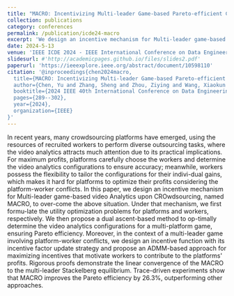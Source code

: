 ```yaml
---
title: "MACRO: Incentivizing Multi-leader Game-based Pareto-efficient Crowdsourcing for Video Analytics"
collection: publications
category: conferences
permalink: /publication/icde24-macro
excerpt: 'We design an incentive mechanism for Multi-leader game-based video Analytics upon CROwdsourcing, named MACRO, to over-come the above situation. '
date: 2024-5-13
venue: 'IEEE ICDE 2024 - IEEE International Conference on Data Engineering'
slidesurl: #'http://academicpages.github.io/files/slides2.pdf'
paperurl: 'https://ieeexplore.ieee.org/abstract/document/10598110'
citation: '@inproceedings{chen2024macro,
  title={MACRO: Incentivizing Multi-leader Game-based Pareto-efficient Crowdsourcing for Video Analytics},
  author={Chen, Yu and Zhang, Sheng and Zhou, Ziying and Wang, Xiaokun and Liang, Yu and Chen, Ning and Yan, Yuting and Xiao, Mingjun and Wu, Jie and Qian, Zhuzhong and others},
  booktitle={2024 IEEE 40th International Conference on Data Engineering (ICDE)},
  pages={289--302},
  year={2024},
  organization={IEEE}
}'
---
```

In recent years, many crowdsourcing platforms have emerged, using the resources of recruited workers to perform diverse outsourcing tasks, where the video analytics attracts much attention due to its practical implications. For maximum profits, platforms carefully choose the workers and determine the video analytics configurations to ensure accuracy; meanwhile, workers possess the flexibility to tailor the configurations for their indivi-dual gains, which makes it hard for platforms to optimize their profits considering the platform-worker conflicts. In this paper, we design an incentive mechanism for Multi-leader game-based video Analytics upon CROwdsourcing, named MACRO, to over-come the above situation. Under that mechanism, we first formu-late the utility optimization problems for platforms and workers, respectively. We then propose a dual ascent-based method to op-timally determine the video analytics configurations for a multi-platform game, ensuring Pareto efficiency. Moreover, in the context of a multi-leader game involving platform-worker conflicts, we design an incentive function with its incentive factor update strategy and propose an ADMM-based approach for maximizing incentives that motivate workers to contribute to the platforms' profits. Rigorous proofs demonstrate the linear convergence of the MACRO to the multi-leader Stackelberg equilibrium. Trace-driven experiments show that MACRO improves the Pareto efficiency by 26.3%, outperforming other approaches.
